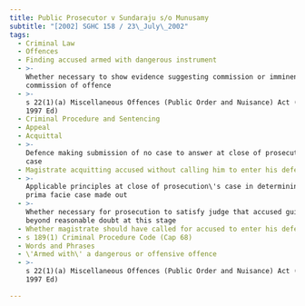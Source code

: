 ```yaml
---
title: Public Prosecutor v Sundaraju s/o Munusamy
subtitle: "[2002] SGHC 158 / 23\_July\_2002"
tags:
  - Criminal Law
  - Offences
  - Finding accused armed with dangerous instrument
  - >-
    Whether necessary to show evidence suggesting commission or imminent
    commission of offence
  - >-
    s 22(1)(a) Miscellaneous Offences (Public Order and Nuisance) Act (Cap 184,
    1997 Ed)
  - Criminal Procedure and Sentencing
  - Appeal
  - Acquittal
  - >-
    Defence making submission of no case to answer at close of prosecution\'s
    case
  - Magistrate acquitting accused without calling him to enter his defence
  - >-
    Applicable principles at close of prosecution\'s case in determining whether
    prima facie case made out
  - >-
    Whether necessary for prosecution to satisfy judge that accused guilty
    beyond reasonable doubt at this stage
  - Whether magistrate should have called for accused to enter his defence
  - s 189(1) Criminal Procedure Code (Cap 68)
  - Words and Phrases
  - \'Armed with\' a dangerous or offensive offence
  - >-
    s 22(1)(a) Miscellaneous Offences (Public Order and Nuisance) Act (Cap 184,
    1997 Ed)

---
```


